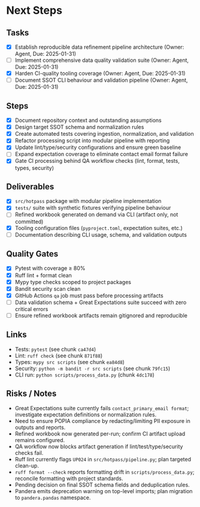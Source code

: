 # Next Steps

## Tasks

- [x] Establish reproducible data refinement pipeline architecture (Owner: Agent, Due: 2025-01-31)
- [ ] Implement comprehensive data quality validation suite (Owner: Agent, Due: 2025-01-31)
- [x] Harden CI-quality tooling coverage (Owner: Agent, Due: 2025-01-31)
- [ ] Document SSOT CLI behaviour and validation pipeline (Owner: Agent, Due: 2025-01-31)

## Steps

- [x] Document repository context and outstanding assumptions
- [x] Design target SSOT schema and normalization rules
- [x] Create automated tests covering ingestion, normalization, and validation
- [x] Refactor processing script into modular pipeline with reporting
- [x] Update lint/type/security configurations and ensure green baseline
- [ ] Expand expectation coverage to eliminate contact email format failure
- [x] Gate CI processing behind QA workflow checks (lint, format, tests, types, security)

## Deliverables

- [x] `src/hotpass` package with modular pipeline implementation
- [x] `tests/` suite with synthetic fixtures verifying pipeline behaviour
- [ ] Refined workbook generated on demand via CLI (artifact only, not committed)
- [x] Tooling configuration files (`pyproject.toml`, expectation suites, etc.)
- [ ] Documentation describing CLI usage, schema, and validation outputs

## Quality Gates

- [x] Pytest with coverage ≥ 80%
- [x] Ruff lint + format clean
- [x] Mypy type checks scoped to project packages
- [x] Bandit security scan clean
- [x] GitHub Actions `qa` job must pass before processing artifacts
- [ ] Data validation schema + Great Expectations suite succeed with zero critical errors
- [ ] Ensure refined workbook artifacts remain gitignored and reproducible

## Links

- Tests: `pytest` (see chunk `ca47d4`)
- Lint: `ruff check` (see chunk `871f88`)
- Types: `mypy src scripts` (see chunk `ea84d8`)
- Security: `python -m bandit -r src scripts` (see chunk `79fc15`)
- CLI run: `python scripts/process_data.py` (chunk `4dc178`)

## Risks / Notes

- Great Expectations suite currently fails `contact_primary_email format`; investigate expectation definitions or normalization rules.
- Need to ensure POPIA compliance by redacting/limiting PII exposure in outputs and reports.
- Refined workbook now generated per-run; confirm CI artifact upload remains configured.
- QA workflow now blocks artifact generation if lint/test/type/security checks fail.
- Ruff lint currently flags `UP024` in `src/hotpass/pipeline.py`; plan targeted clean-up.
- `ruff format --check` reports formatting drift in `scripts/process_data.py`; reconcile formatting with project standards.
- Pending decision on final SSOT schema fields and deduplication rules.
- Pandera emits deprecation warning on top-level imports; plan migration to `pandera.pandas` namespace.
